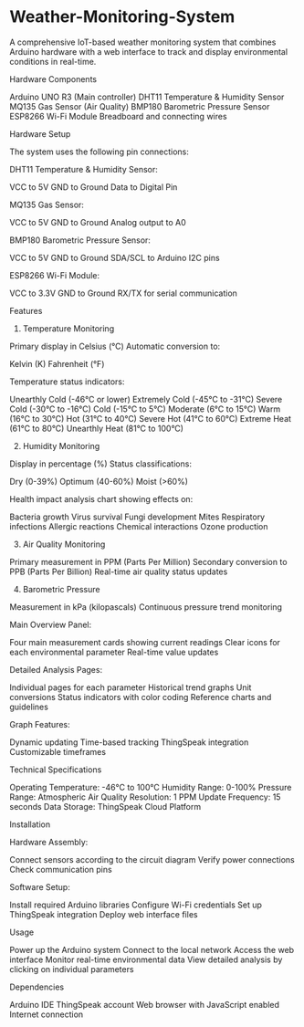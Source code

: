 # Weather-Monitoring-System


A comprehensive IoT-based weather monitoring system that combines Arduino hardware with a web interface to track and display environmental conditions in real-time.


Hardware Components

Arduino UNO R3 (Main controller)
DHT11 Temperature & Humidity Sensor
MQ135 Gas Sensor (Air Quality)
BMP180 Barometric Pressure Sensor
ESP8266 Wi-Fi Module
Breadboard and connecting wires



Hardware Setup


The system uses the following pin connections:



DHT11 Temperature & Humidity Sensor:

VCC to 5V
GND to Ground
Data to Digital Pin


MQ135 Gas Sensor:

VCC to 5V
GND to Ground
Analog output to A0


BMP180 Barometric Pressure Sensor:

VCC to 5V
GND to Ground
SDA/SCL to Arduino I2C pins


ESP8266 Wi-Fi Module:

VCC to 3.3V
GND to Ground
RX/TX for serial communication



Features


1. Temperature Monitoring

Primary display in Celsius (°C)
Automatic conversion to:

Kelvin (K)
Fahrenheit (°F)


Temperature status indicators:

Unearthly Cold (-46°C or lower)
Extremely Cold (-45°C to -31°C)
Severe Cold (-30°C to -16°C)
Cold (-15°C to 5°C)
Moderate (6°C to 15°C)
Warm (16°C to 30°C)
Hot (31°C to 40°C)
Severe Hot (41°C to 60°C)
Extreme Heat (61°C to 80°C)
Unearthly Heat (81°C to 100°C)



2. Humidity Monitoring

Display in percentage (%)
Status classifications:

Dry (0-39%)
Optimum (40-60%)
Moist (>60%)


Health impact analysis chart showing effects on:

Bacteria growth
Virus survival
Fungi development
Mites
Respiratory infections
Allergic reactions
Chemical interactions
Ozone production



3. Air Quality Monitoring

Primary measurement in PPM (Parts Per Million)
Secondary conversion to PPB (Parts Per Billion)
Real-time air quality status updates

4. Barometric Pressure

Measurement in kPa (kilopascals)
Continuous pressure trend monitoring


Main Overview Panel:

Four main measurement cards showing current readings
Clear icons for each environmental parameter
Real-time value updates


Detailed Analysis Pages:

Individual pages for each parameter
Historical trend graphs
Unit conversions
Status indicators with color coding
Reference charts and guidelines


Graph Features:

Dynamic updating
Time-based tracking
ThingSpeak integration
Customizable timeframes



Technical Specifications

Operating Temperature: -46°C to 100°C
Humidity Range: 0-100%
Pressure Range: Atmospheric
Air Quality Resolution: 1 PPM
Update Frequency: 15 seconds
Data Storage: ThingSpeak Cloud Platform



Installation



Hardware Assembly:

Connect sensors according to the circuit diagram
Verify power connections
Check communication pins


Software Setup:

Install required Arduino libraries
Configure Wi-Fi credentials
Set up ThingSpeak integration
Deploy web interface files



Usage

Power up the Arduino system
Connect to the local network
Access the web interface
Monitor real-time environmental data
View detailed analysis by clicking on individual parameters

Dependencies

Arduino IDE
ThingSpeak account
Web browser with JavaScript enabled
Internet connection
